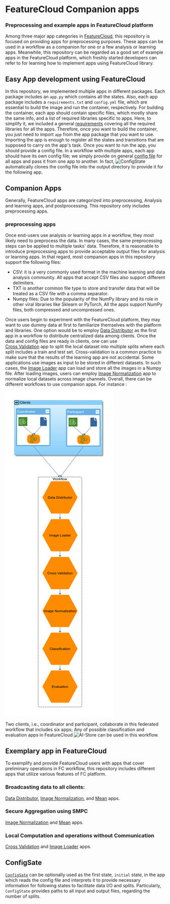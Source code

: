
# FeatureCloud Companion apps

### Preprocessing and example apps in FeatureCloud platform
Among three major app categories in [FeatureCloud](https://github.com/FeatureCloud/app-template), this repository is focused on providing apps for preprocessing purposes.
These apps can be used in a workflow as a companion for one or a few analysis or learning apps. Meanwhile, this repository can be regarded as a good set of example apps in the FeatureCloud platform, which freshly started developers can refer to for learning 
how to implement apps using FeatureCloud library. 
 
## Easy App development using FeatureCloud
In this repository, we implemented multiple apps in different packages. Each package includes an `app.py` which contains
all the states. Also, each app package includes a `requirements.txt` and `config.yml` file, which are essential to build the
image and run the container, respectively. For building the container, each app should contain specific files, which mostly share the same info,
and a list of required libraries specific to apps. Here, to simplify it, we included a general [requirements](requirements.txt) covering all the required libraries for all the apps. Therefore, once you want to build the 
container, you just need to import `app` from the app package that you want to use. Importing the app is enough to register
all the states and transitions that are supposed to carry on the app's task. Once you want to run the app, you should 
provide a config file. In a workflow with multiple apps, each app should have its own config file; we simply provide on general [config file](config.yml) for all apps and pass it from one app to another. In fact, ![ConfigState]()
automatically clones the config file into the output directory to provide it for the following app. 

## Companion Apps
Generally, FeatureCloud apps are categorized into preprocessing, Analysis and learning apps, and postprocessing.
This repository only includes preprocessing apps. 

### preprocessing apps
Once end-users use analysis or learning apps in a workflow, they most likely need to preprocess the data. In many cases, the same preprocessing steps can be applied to multiple tasks' data. Therefore, it is reasonable to introduce preprocessing apps to provide acceptable output files for analysis or learning apps. In that regard, most companion apps in this repository support the following files:
- CSV: it is a very commonly used format in the machine learning and data analysis community. All apps that accept CSV files also 
support different delimiters.
- TXT is another common file type to store and transfer data that will be treated as a CSV file with a comma separator.
- Numpy files: Due to the popularity of the NumPy library and its role in other viral libraries like Sklearn or PyTorch,
All the apps support NumPy files, both compressed and uncompressed ones.

Once users begin to experiment with the FeatureCloud platform, they may want to use dummy data at first to familiarize themselves with 
the platform and libraries. One option would be to employ [Data Distributor](https://github.com/FeatureCloud/fc-data-distributor) as the first app
in a workflow to distribute centralized data among clients. Once the data and config files are ready in clients, one can use     
[Cross Validation](https://github.com/FeatureCloud/fc-cross-validation/tree/Numpy) app to split the local dataset into multiple splits where each split includes a train and test set.
Cross-validation is a common practice to make sure that the results of the learning app are not accidental. Some applications use images 
as input to be stored in different datasets. In such cases, the [Image Loader](https://github.com/FeatureCloud/fc-image-loader) app can load and store all the
images in a Numpy file. After loading images, users can employ [Image Normalization](https://github.com/FeatureCloud/fc-image-normalization) app to normalize local datasets across 
image channels. Overall, there can be different workflows to use companion apps.
For instance :

![Workflow](/data/images/Workflow.png)

Two clients, i.e., coordinator and participant, collaborate in this federated workflow that includes six apps; 
Any of possible classification and evaluation apps in FeatureCloud ![AI-Store](https://featurecloud.ai/ai-store) 
can be used in this workflow.

## Exemplary app in FeatureCloud 
To exemplify and provide FeatureCloud users with apps
that cover preliminary operations in FC workflow, this repository includes different apps that utilize various features
of FC platform. 
### Broadcasting data to all clients:
[Data Distributor](/DataDistributor/README.md), [Image Normalization](/ImageNormalization/README.md), and 
[Mean](/Mean/README.md) apps.

### Secure Aggregation using SMPC
[Image Normalization](/ImageNormalization/README.md) and [Mean](/Mean/README.md) apps.

### Local Computation and operations without Communication
[Cross Validation](/CrossValidation/README.md) and [Image Loader](/ImageLoader/README.md) apps.

## ConfigSate
[`ConfigSate`](/CustomStates/README.md) can be optionally used as the first state, `initial` state,
in the app which reads the config file and interprets it to provide necessary information
for following states to facilitate data I/O and splits. Particularly, `ConfigState` provides paths to all input and 
output files, regarding the number of splits.  

